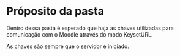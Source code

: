 # Próposito da pasta

Dentro dessa pasta é esperado que haja as chaves utilizadas para comunicação com o Moodle através do modo KeysetURL.

As chaves são sempre que o servidor é iniciado.
